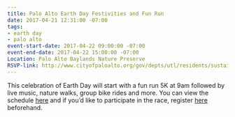 ```yaml
---
title: Palo Alto Earth Day Festivities and Fun Run
date: 2017-04-21 12:31:00 -07:00
tags:
- earth day
- palo alto
event-start-date: 2017-04-22 09:00:00 -07:00
event-end-date: 2017-04-22 15:00:00 -07:00
Location: Palo Alto Baylands Nature Preserve
RSVP-link: http://www.cityofpaloalto.org/gov/depts/utl/residents/sustainablehome/great_race_and_earth_day_festival/default.asp
---
```


This celebration of Earth Day will start with a fun run 5K at 9am followed by live music, nature walks, group bike rides and more. You can view the schedule [here](https://www.google.com/url?hl=en&q=http://www.cityofpaloalto.org/gov/depts/utl/residents/sustainablehome/great_race_and_earth_day_festival/schedule.asp&source=gmail&ust=1492883240909000&usg=AFQjCNERPGmJizW2yuUEaVikHobDmG6Dow) and if you’d like to participate in the race, register [here](https://www.google.com/url?hl=en&q=https://www.flipcause.com/secure/cause_pdetails/MTYxNzE&source=gmail&ust=1492883240909000&usg=AFQjCNHIzIgNLSasseWeppGcBvCQyOOE-A) beforehand. 